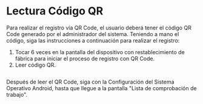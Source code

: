 # Lectura Código QR

Para realizar el registro vía QR Code, el usuario deberá tener el código QR Code generado por el administrador del sistema. Teniendo a mano el código, siga las instrucciones a continuación para realizar el registro:

1. Tocar 6 veces en la pantalla del dispositivo con restablecimiento de fábrica para iniciar el proceso de registro con QR Code.
2. Leer código QR.

<figure><img src="https://lh7-us.googleusercontent.com/O7My34mZk3nXo3yx8OCdBgd0q2mGvelJ0ScCCTwjmezTLWZ740acTcGgzPoYtF7hyEmCsGfvQgaLWGlJc7DcCpZYCIMBcVZHjBLgiYRyTlMMmo5oPnrJO-g2LEvsNNJbwV1A7TQH5HFfHtn1S8XfcQ" alt=""><figcaption></figcaption></figure>

Después de leer el QR Code, siga con la Configuración del Sistema Operativo Android, hasta que llegue a la pantalla "Lista de comprobación de trabajo".
